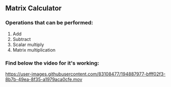 ## Matrix Calculator

### Operations that can be performed:
1. Add
2. Subtract
3. Scalar multiply
4. Matrix multiplication

### Find below the video for it's working:


https://user-images.githubusercontent.com/83108477/194887977-bfff02f3-8b7b-49ea-8f35-a1979aca0cfe.mov


